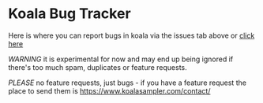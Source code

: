 # Koala Bug Tracker

Here is where you can report bugs in koala via the issues tab above or [click here](https://github.com/elf-audio/Koala-Bugs/issues)

*WARNING* it is experimental for now and may end up being ignored if there's too much spam, duplicates or feature requests.

*PLEASE* no feature requests, just bugs - if you have a feature request the place to send them is https://www.koalasampler.com/contact/
